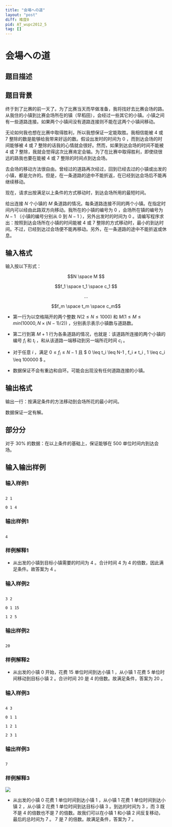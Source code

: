 ```yaml
---
title: "会場への道"
layout: "post"
diff: 难度0
pid: AT_wupc2012_5
tag: []
---
```


# 会場への道

## 题目描述

## 题目背景
终于到了比赛的前一天了。为了比赛当天而早做准备，我将找好去比赛会场的路。从我住的小镇到比赛会场所在的镇（早稻田），会经过一些其它的小镇。小镇之间有一些道路连接。如果两个小镇间没有道路连接则不能在这两个小镇间移动。

无论如何我也想在比赛中取得胜利，所以我想保证一定能取胜。我相信能被 $4$ 或 $7$ 整除的数是能够给我带来好运的数。假设出发时的时间为 $0$ ，而到达会场的时间能够被 $4$ 或 $7$ 整除的话我的心情就会很好。然而，如果到达会场的时间不能被 $4$ 或 $7$ 整除，我就会觉得这次比赛肯定会输。为了在比赛中取得胜利，即使绕很远的路我也要在能被 $4$ 或 $7$ 整除的时间点到达会场。

去会场的移动方法很自由。曾经过的道路再次经过，回到已经去过的小镇或出发的小镇，都是允许的。但是，在一条道路的途中不能折返，在已经到达会场后不能再继续移动。

现在，请求出按满足以上条件的方式移动时，到达会场所用的最短时间。

给出连接 $N$ 个小镇的 $M$ 条道路的情况。每条道路连接不同的两个小镇。在指定时间内可以经由此路双方向移动。我所在的小镇的编号为 $0$ ，会场所在镇的编号为 $N-1$ （小镇的编号分别从 $0$ 到 $N-1$ ），另外出发时的时间为 $0$ 。请编写程序求出：按照到达会场所在小镇的时间能被 $4$ 或 $7$ 整除的方式移动时，最小的到达时间。不过，已经到达过会场便不能再移动。另外，在一条道路的途中不能折返或休息。

## 输入格式

输入按以下形式：
$$N \space M $$
$$f_1 \space t_1 \space c_1 $$
$$ ... $$
$$f_m \space t_m \space c_m$$
- 第一行为以空格隔开的两个整数 $N(2 \le N \le 1000)$ 和 $M(1 \le M \le min(10000,N×(N-1)/2))$ ，分别表示表示小镇数与道路数。
- 第二行到第 $M+1$ 行为各条道路的情况，也就是：该道路所连接的两个小镇的编号 $f_i$ 和 $t_i$ ，和从该道路一端移动到另一端所花时间 $c_i$ 。
- 对于任意 $i$ ，满足 $0 \leq f_i \leq N-1$ 且 $ 0 \leq t_i \leq N-1 , f_i ≠ t_i , 1 \leq c_i \leq 100000 $ 。
- 数据保证不会有重边和自环。可能会出现没有任何道路连接的小镇。

## 输出格式

输出一行：按满足条件的方法移动到会场所花的最小时间。
数据保证一定有解。

## 部分分
对于 $30\%$ 的数据：在以上条件的基础上，保证能够在 $500$ 单位时间内到达会场。

## 输入输出样例
### 输入样例1
```
2 1
0 1 4
```
### 输出样例1
```
4
```
### 样例解释1
- 从出发的小镇到目标小镇需要的时间为 $4$ 。合计时间 $4$ 为 $4$ 的倍数，因此满足条件。故答案为 $4$ 。

### 输入样例2
```
3 2
0 1 15
1 2 5
```
### 输出样例2
```
20
```
### 样例解释2
- 从出发的小镇 $0$ 开始，花费 $15$ 单位时间到达小镇 $1$ ，从小镇 $1$ 花费 $5$ 单位时间移动到目标小镇 $2$ 。合计时间 $20$ 是 $4$ 的倍数。故满足条件，答案为 $20$ 。

### 输入样例3
```
4 3
0 1 1
1 2 1
2 3 1
```
### 输出样例3
```
7
```
### 样例解释3
![](https://wupc2012.contest.atcoder.jp/img/other/wupc2012/5_1.png)
- 从出发的小镇 $0$ 花费 $1$ 单位时间到达小镇 $1$ ，从小镇 $1$ 花费 $1$ 单位时间到达小镇 $2$ ，从小镇 $2$ 花费 $1$ 单位时间到达目标小镇 $3$ 。到达的时间为 $3$ ，而 $3$ 既不是 $4$ 的倍数也不是 $7$ 的倍数。故我们可以在小镇 $1$ 和小镇 $2$ 间反复移动，最后的总时间为 $7$ 。 $7$ 是 $7$ 的倍数。故满足条件，答案为 $7$ 。

